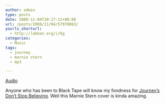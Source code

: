 ```yaml
---
author: admin
type: posts
date: 2008-11-04T20:17:11+00:00
url: /posts/2008/11/04/57970063/
yourls_shorturl:
  - http://lobban.org/i/6g
categories:
  - Music
tags:
  - journey
  - marnie stern
  - mp3

---
```

[Audio][1]

Anyone who has been to Black Tape will know my fondness for [Journey&#8217;s Don&#8217;t Stop Believing][2]. Well this Marnie Stern cover is kinda amazing.

 [1]: http://www.tumblr.com/audio_file/57970063/n6SoNyvfPfwj1f42nard62AZ
 [2]: http://uk.youtube.com/watch?v=ip1zsUIosoA